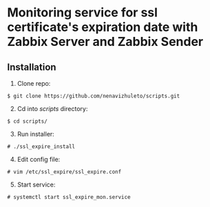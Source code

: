 # Monitoring service for ssl certificate's expiration date with Zabbix Server and Zabbix Sender 

## Installation
1. Clone repo:

```
$ git clone https://github.com/nenavizhuleto/scripts.git
```

2. Cd into *scripts* directory:

```
$ cd scripts/
```

3. Run installer:

```
# ./ssl_expire_install
```

4. Edit config file:

```
# vim /etc/ssl_expire/ssl_expire.conf
```

5. Start service:

```
# systemctl start ssl_expire_mon.service
```
